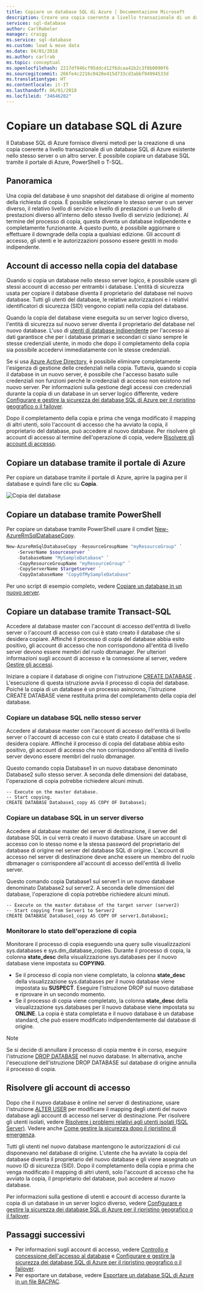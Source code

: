 ```yaml
---
title: Copiare un database SQL di Azure | Documentazione Microsoft
description: Creare una copia coerente a livello transazionale di un database SQL di Azure esistente nello stesso server o su un altro server.
services: sql-database
author: CarlRabeler
manager: craigg
ms.service: sql-database
ms.custom: load & move data
ms.date: 04/01/2018
ms.author: carlrab
ms.topic: conceptual
ms.openlocfilehash: 2217df046cf95ddcd12f6dcaa41b2c3f8b0090f6
ms.sourcegitcommit: 266fe4c2216c0420e415d733cd3abbf94994533d
ms.translationtype: HT
ms.contentlocale: it-IT
ms.lasthandoff: 06/01/2018
ms.locfileid: "34646202"
---
```

# <a name="copy-an-azure-sql-database"></a>Copiare un database SQL di Azure

Il Database SQL di Azure fornisce diversi metodi per la creazione di una copia coerente a livello transazionale di un database SQL di Azure esistente nello stesso server o un altro server. È possibile copiare un database SQL tramite il portale di Azure, PowerShell o T-SQL. 

## <a name="overview"></a>Panoramica

Una copia del database è uno snapshot del database di origine al momento della richiesta di copia. È possibile selezionare lo stesso server o un server diverso, il relativo livello di servizio e livello di prestazioni o un livello di prestazioni diverso all'interno dello stesso livello di servizio (edizione). Al termine del processo di copia, questa diventa un database indipendente e completamente funzionante. A questo punto, è possibile aggiornare o effettuare il downgrade della copia a qualsiasi edizione. Gli account di accesso, gli utenti e le autorizzazioni possono essere gestiti in modo indipendente.  

## <a name="logins-in-the-database-copy"></a>Account di accesso nella copia del database

Quando si copia un database nello stesso server logico, è possibile usare gli stessi account di accesso per entrambi i database. L'entità di sicurezza usata per copiare il database diventa il proprietario del database nel nuovo database. Tutti gli utenti del database, le relative autorizzazioni e i relativi identificatori di sicurezza (SID) vengono copiati nella copia del database.  

Quando la copia del database viene eseguita su un server logico diverso, l'entità di sicurezza sul nuovo server diventa il proprietario del database nel nuovo database. L'uso di [utenti di database indipendente](sql-database-manage-logins.md) per l'accesso ai dati garantisce che per i database primari e secondari ci siano sempre le stesse credenziali utente, in modo che dopo il completamento della copia sia possibile accedervi immediatamente con le stesse credenziali. 

Se si usa [Azure Active Directory](../active-directory/active-directory-whatis.md), è possibile eliminare completamente l'esigenza di gestione delle credenziali nella copia. Tuttavia, quando si copia il database in un nuovo server, è possibile che l'accesso basato sulle credenziali non funzioni perché le credenziali di accesso non esistono nel nuovo server. Per informazioni sulla gestione degli accessi con credenziali durante la copia di un database in un server logico differente, vedere [Configurare e gestire la sicurezza dei database SQL di Azure per il ripristino geografico o il failover](sql-database-geo-replication-security-config.md). 

Dopo il completamento della copia e prima che venga modificato il mapping di altri utenti, solo l'account di accesso che ha avviato la copia, il proprietario del database, può accedere al nuovo database. Per risolvere gli account di accesso al termine dell'operazione di copia, vedere [Risolvere gli account di accesso](#resolve-logins).

## <a name="copy-a-database-by-using-the-azure-portal"></a>Copiare un database tramite il portale di Azure

Per copiare un database tramite il portale di Azure, aprire la pagina per il database e quindi fare clic su **Copia**. 

   ![Copia del database](./media/sql-database-copy/database-copy.png)

## <a name="copy-a-database-by-using-powershell"></a>Copiare un database tramite PowerShell

Per copiare un database tramite PowerShell usare il cmdlet [New-AzureRmSqlDatabaseCopy](/powershell/module/azurerm.sql/new-azurermsqldatabasecopy). 

```PowerShell
New-AzureRmSqlDatabaseCopy -ResourceGroupName "myResourceGroup" `
    -ServerName $sourceserver `
    -DatabaseName "MySampleDatabase" `
    -CopyResourceGroupName "myResourceGroup" `
    -CopyServerName $targetserver `
    -CopyDatabaseName "CopyOfMySampleDatabase"
```

Per uno script di esempio completo, vedere [Copiare un database in un nuovo server](scripts/sql-database-copy-database-to-new-server-powershell.md).

## <a name="copy-a-database-by-using-transact-sql"></a>Copiare un database tramite Transact-SQL

Accedere al database master con l'account di accesso dell'entità di livello server o l'account di accesso con cui è stato creato il database che si desidera copiare. Affinché il processo di copia del database abbia esito positivo, gli account di accesso che non corrispondono all'entità di livello server devono essere membri del ruolo dbmanager. Per ulteriori informazioni sugli account di accesso e la connessione al server, vedere [Gestire gli accessi](sql-database-manage-logins.md).

Iniziare a copiare il database di origine con l'istruzione [CREATE DATABASE](https://msdn.microsoft.com/library/ms176061.aspx) . L'esecuzione di questa istruzione avvia il processo di copia del database. Poiché la copia di un database è un processo asincrono, l'istruzione CREATE DATABASE viene restituita prima del completamento della copia del database.

### <a name="copy-a-sql-database-to-the-same-server"></a>Copiare un database SQL nello stesso server
Accedere al database master con l'account di accesso dell'entità di livello server o l'account di accesso con cui è stato creato il database che si desidera copiare. Affinché il processo di copia del database abbia esito positivo, gli account di accesso che non corrispondono all'entità di livello server devono essere membri del ruolo dbmanager.

Questo comando copia Database1 in un nuovo database denominato Database2 sullo stesso server. A seconda delle dimensioni del database, l'operazione di copia potrebbe richiedere alcuni minuti.

    -- Execute on the master database.
    -- Start copying.
    CREATE DATABASE Database1_copy AS COPY OF Database1;

### <a name="copy-a-sql-database-to-a-different-server"></a>Copiare un database SQL in un server diverso

Accedere al database master del server di destinazione, il server del database SQL in cui verrà creato il nuovo database. Usare un account di accesso con lo stesso nome e la stessa password del proprietario del database di origine nel server del database SQL di origine. L'account di accesso nel server di destinazione deve anche essere un membro del ruolo dbmanager o corrispondere all'account di accesso dell'entità di livello server.

Questo comando copia Database1 sul server1 in un nuovo database denominato Database2 sul server2. A seconda delle dimensioni del database, l'operazione di copia potrebbe richiedere alcuni minuti.

    -- Execute on the master database of the target server (server2)
    -- Start copying from Server1 to Server2
    CREATE DATABASE Database1_copy AS COPY OF server1.Database1;


### <a name="monitor-the-progress-of-the-copying-operation"></a>Monitorare lo stato dell'operazione di copia

Monitorare il processo di copia eseguendo una query sulle visualizzazioni sys.databases e sys.dm_database_copies. Durante il processo di copia, la colonna **state_desc** della visualizzazione sys.databases per il nuovo database viene impostata su **COPYING**.

* Se il processo di copia non viene completato, la colonna **state_desc** della visualizzazione sys.databases per il nuovo database viene impostata su **SUSPECT**. Eseguire l'istruzione DROP sul nuovo database e riprovare in un secondo momento.
* Se il processo di copia viene completato, la colonna **state_desc** della visualizzazione sys.databases per il nuovo database viene impostata su **ONLINE**. La copia è stata completata e il nuovo database è un database standard, che può essere modificato indipendentemente dal database di origine.

> [!NOTE]
> Se si decide di annullare il processo di copia mentre è in corso, eseguire l'istruzione [DROP DATABASE](https://msdn.microsoft.com/library/ms178613.aspx) nel nuovo database. In alternativa, anche l'esecuzione dell'istruzione DROP DATABASE sul database di origine annulla il processo di copia.
> 

## <a name="resolve-logins"></a>Risolvere gli account di accesso

Dopo che il nuovo database è online nel server di destinazione, usare l'istruzione [ALTER USER](https://msdn.microsoft.com/library/ms176060.aspx) per modificare il mapping degli utenti del nuovo database agli account di accesso nel server di destinazione. Per risolvere gli utenti isolati, vedere [Risolvere i problemi relativi agli utenti isolati (SQL Server)](https://msdn.microsoft.com/library/ms175475.aspx). Vedere anche [Come gestire la sicurezza dopo il ripristino di emergenza](sql-database-geo-replication-security-config.md).

Tutti gli utenti nel nuovo database mantengono le autorizzazioni di cui disponevano nel database di origine. L'utente che ha avviato la copia del database diventa il proprietario del nuovo database e gli viene assegnato un nuovo ID di sicurezza (SID). Dopo il completamento della copia e prima che venga modificato il mapping di altri utenti, solo l'account di accesso che ha avviato la copia, il proprietario del database, può accedere al nuovo database.

Per informazioni sulla gestione di utenti e account di accesso durante la copia di un database in un server logico diverso, vedere [Configurare e gestire la sicurezza dei database SQL di Azure per il ripristino geografico o il failover](sql-database-geo-replication-security-config.md).

## <a name="next-steps"></a>Passaggi successivi

* Per informazioni sugli account di accesso, vedere [Controllo e concessione dell'accesso al database](sql-database-manage-logins.md) e [Configurare e gestire la sicurezza dei database SQL di Azure per il ripristino geografico o il failover](sql-database-geo-replication-security-config.md).
* Per esportare un database, vedere [Esportare un database SQL di Azure in un file BACPAC](sql-database-export.md).
